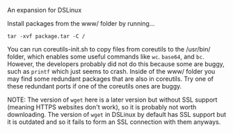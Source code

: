 An expansion for DSLinux

Install packages from the www/ folder by running...

```
tar -xvf package.tar -C / 
```

You can run coreutils-init.sh to copy files from coreutils to the /usr/bin/ folder, which enables some useful commands like `wc`. `base64`, and `bc`. However, the developers probably did not do this because some are buggy, such as `printf` which just seems to crash. Inside of the www/ folder you may find some redundant packages that are also in coreutils. Try one of these redundant ports if one of the coreutils ones are buggy.

NOTE: The version of `wget` here is a later version but without SSL support (meaning HTTPS websites don't work), so it is probably not worth downloading. The version of `wget` in DSLinux by default has SSL support but it is outdated and so it fails to form an SSL connection with them anyways. 

